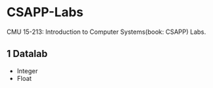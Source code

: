 # CSAPP-Labs
CMU 15-213: Introduction to Computer Systems(book: CSAPP) Labs.

## 1 Datalab
- Integer
- Float
